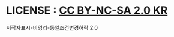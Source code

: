 # LICENSE : [CC BY-NC-SA 2.0 KR](https://creativecommons.org/licenses/by-nc-sa/2.0/kr/legalcode.ko)

저작자표시-비영리-동일조건변경허락 2.0
